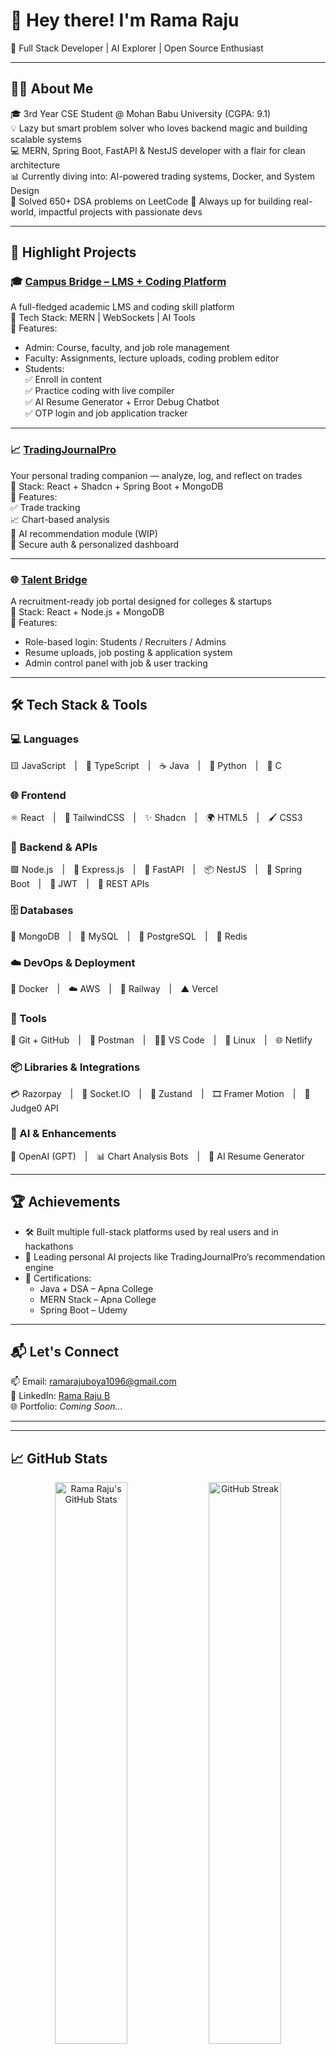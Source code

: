 # 👋 Hey there! I'm Rama Raju

🚀 Full Stack Developer | AI Explorer | Open Source Enthusiast

---

## 👨‍💻 About Me

🎓 3rd Year CSE Student @ Mohan Babu University (CGPA: 9.1)  
💡 Lazy but smart problem solver who loves backend magic and building scalable systems  
💻 MERN, Spring Boot, FastAPI & NestJS developer with a flair for clean architecture  
📊 Currently diving into: AI-powered trading systems, Docker, and System Design  
🧠 Solved 650+ DSA problems on LeetCode 
🤝 Always up for building real-world, impactful projects with passionate devs

---

## 🌟 Highlight Projects

### 🎓 [Campus Bridge – LMS + Coding Platform](https://campusbridge-student.vercel.app/)
A full-fledged academic LMS and coding skill platform  
🔹 Tech Stack: MERN | WebSockets | AI Tools  
🔹 Features:
- Admin: Course, faculty, and job role management  
- Faculty: Assignments, lecture uploads, coding problem editor  
- Students:  
  ✅ Enroll in content  
  ✅ Practice coding with live compiler  
  ✅ AI Resume Generator + Error Debug Chatbot  
  ✅ OTP login and job application tracker  

---

### 📈 [TradingJournalPro](https://tradingjournalpro.vercel.app/)
Your personal trading companion — analyze, log, and reflect on trades  
🔹 Stack: React + Shadcn + Spring Boot + MongoDB  
🔹 Features:  
✅ Trade tracking  
📈 Chart-based analysis  
🤖 AI recommendation module (WIP)  
🔐 Secure auth & personalized dashboard

---

### 🌐 [Talent Bridge](https://talentbridge01.vercel.app/)
A recruitment-ready job portal designed for colleges & startups  
🔹 Stack: React + Node.js + MongoDB  
🔹 Features:
- Role-based login: Students / Recruiters / Admins  
- Resume uploads, job posting & application system  
- Admin control panel with job & user tracking  

---

## 🛠️ Tech Stack & Tools

### 💻 Languages  
🟨 JavaScript | 🔷 TypeScript | ☕ Java | 🐍 Python | 🧠 C

### 🌐 Frontend  
⚛️ React | 🎨 TailwindCSS | ✨ Shadcn | 🌍 HTML5 | 🖌️ CSS3

### 🧠 Backend & APIs  
🟩 Node.js | 🚂 Express.js | 🚀 FastAPI | 📦 NestJS | 🌱 Spring Boot | 🔐 JWT | 📡 REST APIs

### 🗄️ Databases  
🍃 MongoDB | 🐬 MySQL | 🐘 PostgreSQL | 🧠 Redis

### ☁️ DevOps & Deployment  
🐳 Docker | ☁️ AWS | 🚆 Railway | ▲ Vercel

### 🔧 Tools  
🐙 Git + GitHub | 📮 Postman | 🧑‍💻 VS Code | 🐧 Linux | 🌐 Netlify

### 📦 Libraries & Integrations  
💳 Razorpay | 📡 Socket.IO | 🧠 Zustand | 🎞️ Framer Motion | 🧪 Judge0 API

### 🤖 AI & Enhancements  
🧠 OpenAI (GPT) | 📊 Chart Analysis Bots | 📝 AI Resume Generator

---

## 🏆 Achievements

- 🛠 Built multiple full-stack platforms used by real users and in hackathons  
- 🤖 Leading personal AI projects like TradingJournalPro’s recommendation engine  
- 📜 Certifications:
  - Java + DSA – Apna College  
  - MERN Stack – Apna College  
  - Spring Boot – Udemy  

---

## 📬 Let's Connect

📫 Email: ramarajuboya1096@gmail.com  
🔗 LinkedIn: [Rama Raju B](https://www.linkedin.com/in/rama-raju-b-8a19a62bb/)  
🌐 Portfolio: *Coming Soon...*  

---

---

## 📈 GitHub Stats

<p align="center">
  <img src="https://github-readme-stats.vercel.app/api?username=RamaRajuB&show_icons=true&theme=radical" alt="Rama Raju's GitHub Stats" width="48%" />
  <img src="https://github-readme-streak-stats.herokuapp.com/?user=RamaRajuB&theme=radical" alt="GitHub Streak" width="48%" />
</p>

<p align="center">
  <img src="https://github-readme-stats.vercel.app/api/top-langs/?username=ramraj1096&layout=compact&theme=radical" alt="Top Languages" width="40%" />
</p>

---

## 🌟 Personal Philosophy

> “Build with purpose. Learn with curiosity. Execute with clarity.”  
> — Rama Raju

---
